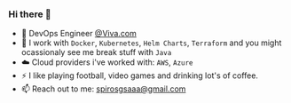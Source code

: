 ### Hi there 👋

* 🏢 DevOps Engineer [@Viva.com](https://viva.com)
* 🔭 I work with ``Docker``, ``Kubernetes``, ``Helm Charts``, ``Terraform`` and you might ocassionaly see me break stuff with ``Java``
* ☁️ Cloud providers i've worked with: ``AWS``, ``Azure``
* ⚡️ I like playing football, video games and drinking lot's of coffee.
* 📫 Reach out to me: [spirosgsaaa@gmail.com](spirosgsaaa@gmail.com)

